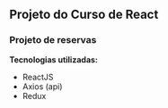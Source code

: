 ## Projeto do Curso de React

### Projeto de reservas

**Tecnologias utilizadas:**

* ReactJS
* Axios (api)
* Redux